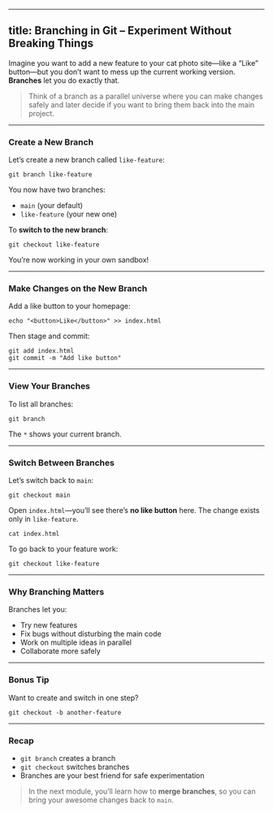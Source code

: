 
---
title: Branching in Git – Experiment Without Breaking Things
---

Imagine you want to add a new feature to your cat photo site—like a “Like” button—but you don’t want to mess up the current working version. **Branches** let you do exactly that.

> Think of a branch as a parallel universe where you can make changes safely and later decide if you want to bring them back into the main project.

---

### Create a New Branch

Let’s create a new branch called `like-feature`:

```execute
git branch like-feature
```

You now have two branches:

* `main` (your default)
* `like-feature` (your new one)

To **switch to the new branch**:

```execute
git checkout like-feature
```

You’re now working in your own sandbox!

---

### Make Changes on the New Branch

Add a like button to your homepage:

```execute
echo "<button>Like</button>" >> index.html
```

Then stage and commit:

```execute
git add index.html
git commit -m "Add like button"
```

---

### View Your Branches

To list all branches:

```execute
git branch
```

The `*` shows your current branch.

---

### Switch Between Branches

Let’s switch back to `main`:

```execute
git checkout main
```

Open `index.html`—you’ll see there’s **no like button** here. The change exists only in `like-feature`.
```execute
cat index.html
```

To go back to your feature work:

```execute
git checkout like-feature
```

---

### Why Branching Matters

Branches let you:

* Try new features
* Fix bugs without disturbing the main code
* Work on multiple ideas in parallel
* Collaborate more safely

---

### Bonus Tip

Want to create and switch in one step?

```copy-and-edit
git checkout -b another-feature
```

---

### Recap

* `git branch` creates a branch
* `git checkout` switches branches
* Branches are your best friend for safe experimentation

> In the next module, you’ll learn how to **merge branches**, so you can bring your awesome changes back to `main`.